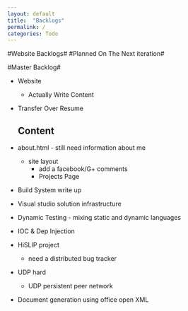 ```yaml
---
layout: default
title:  "Backlogs"
permalink: /
categories: Todo
---
```


#Website Backlogs#
#Planned On The Next iteration#


#Master Backlog#

- Website
   - Actually Write Content
- Transfer Over Resume

  ## Content

- about.html - still need information about me
   - site layout
       - add a facebook/G+ comments
       - Projects Page
- Build System write up
- Visual studio solution infrastructure
- Dynamic Testing - mixing static and dynamic languages
- IOC & Dep Injection
- HiSLIP project
  - need a distributed bug tracker
- UDP hard
  - UDP persistent peer network
- Document generation using office open XML


